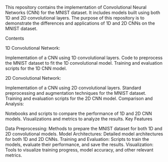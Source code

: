 This repository contains the implementation of Convolutional Neural Networks (CNN) for the MNIST dataset. It includes models built using both 1D and 2D convolutional layers. The purpose of this repository is to demonstrate the differences and applications of 1D and 2D CNNs on the MNIST dataset.

Contents

1D Convolutional Network:

Implementation of a CNN using 1D convolutional layers.
Code to preprocess the MNIST dataset to fit the 1D convolutional model.
Training and evaluation scripts for the 1D CNN model.


2D Convolutional Network:

Implementation of a CNN using 2D convolutional layers.
Standard preprocessing and augmentation techniques for the MNIST dataset.
Training and evaluation scripts for the 2D CNN model.
Comparison and Analysis:

Notebooks and scripts to compare the performance of 1D and 2D CNN models.
Visualizations and metrics to analyze the results.
Key Features

Data Preprocessing: Methods to prepare the MNIST dataset for both 1D and 2D convolutional models.
Model Architectures: Detailed model architectures for both 1D and 2D CNNs.
Training and Evaluation: Scripts to train the models, evaluate their performance, and save the results.
Visualization: Tools to visualize training progress, model accuracy, and other relevant metrics.
